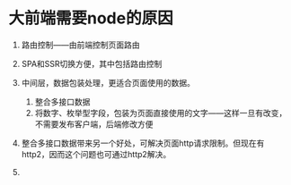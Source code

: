 # 大前端需要node的原因

1. 路由控制——由前端控制页面路由
2. SPA和SSR切换方便，其中包括路由控制
3. 中间层，数据包装处理，更适合页面使用的数据。
   1. 整合多接口数据
   2. 将数字、枚举型字段，包装为页面直接使用的文字——这样一旦有改变，不需要发布客户端，后端修改方便
4. 整合多接口数据带来另一个好处，可解决页面http请求限制。但现在有http2，因而这个问题也可通过http2解决。

5.

